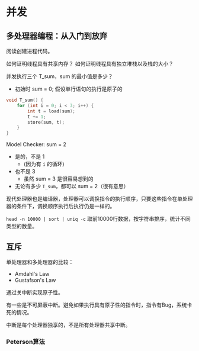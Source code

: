 # 并发
## 多处理器编程：从入门到放弃

阅读创建进程代码。

如何证明线程具有共享内存？
如何证明线程具有独立堆栈以及栈的大小？

并发执行三个 T_sum，sum 的最小值是多少？
- 初始时 sum = 0; 假设单行语句的执行是原子的
```c++
void T_sum() { 
	for (int i = 0; i < 3; i++) { 
		int t = load(sum); 
		t += 1; 
		store(sum, t); 
	} 
}
```
Model Checker: sum = 2
- 是的，不是 1
    - (因为有 `i` 的循环)
- 也不是 3
    - 虽然 sum = 3 是很容易想到的
- 无论有多少 `T_sum`，都可以 sum = 2（很有意思）


现代处理器也是编译器，处理器可以调换指令的执行顺序，只要这些指令在单处理器的条件下，调换顺序执行后执行仍是一样的。


`head -n 10000 | sort | uniq -c` 取前10000行数据，按字符串排序，统计不同类型的数量。

## 互斥

单处理器和多处理器的比较：
- Amdahl's Law
- Gustafson's Law

通过关中断实现原子性。

有一些是不可屏蔽中断。避免如果执行具有原子性的指令时，指令有Bug，系统卡死的情况。

中断是每个处理器独享的，不是所有处理器共享中断。

### Peterson算法















